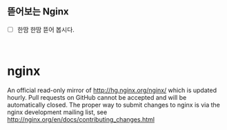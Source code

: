 
## 뜯어보는 Nginx
- [ ] 한땀 한땀 뜯어 봅시다.

</br>

# nginx
An official read-only mirror of http://hg.nginx.org/nginx/ which is updated hourly. Pull requests on GitHub cannot be accepted and will be automatically closed. The proper way to submit changes to nginx is via the nginx development mailing list, see http://nginx.org/en/docs/contributing_changes.html

